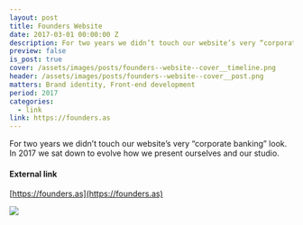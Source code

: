 ```yaml
---
layout: post
title: Founders Website
date: 2017-03-01 00:00:00 Z
description: For two years we didn’t touch our website’s very “corporate banking” look. In 2017 we sat down to evolve how we present ourselves and our studio.
preview: false
is_post: true
cover: /assets/images/posts/founders--website--cover__timeline.png
header: /assets/images/posts/founders--website--cover__post.png
matters: Brand identity, Front-end development
period: 2017
categories:
  - link
link: https://founders.as
---
```


For two years we didn’t touch our website’s very “corporate banking” look. In 2017 we sat down to evolve how we present ourselves and our studio.

#### External link

[https://founders.as](https://founders.as)

![](../../assets/images/posts/founders--website--content--0.png)
